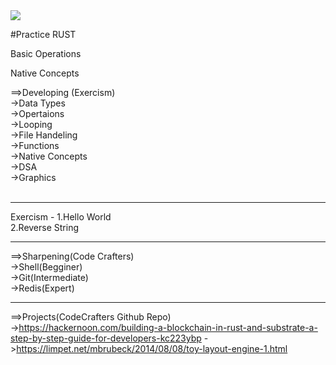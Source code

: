 <img src="https://th.bing.com/th/id/OIP.LBcw1ir85G1GEXDEMXxICQAAAA?rs=1&pid=ImgDetMain">

#Practice RUST

Basic Operations

Native Concepts


==>Developing (Exercism) <br>
             ->Data Types <br>
             ->Opertaions <br>
             ->Looping <br>
             ->File Handeling <br>
             ->Functions <br>
             ->Native Concepts<br>
             ->DSA<br>
             ->Graphics<br>
             <br>
             <hr>
 Exercism - 1.Hello World <br> 
            2.Reverse String <br>
            <hr>
==>Sharpening(Code Crafters)<br>
              ->Shell(Begginer)<br>
              ->Git(Intermediate)<br>
              ->Redis(Expert)<br><hr>

==>Projects(CodeCrafters Github Repo)<br>
              ->https://hackernoon.com/building-a-blockchain-in-rust-and-substrate-a-step-by-step-guide-for-developers-kc223ybp
              ->https://limpet.net/mbrubeck/2014/08/08/toy-layout-engine-1.html